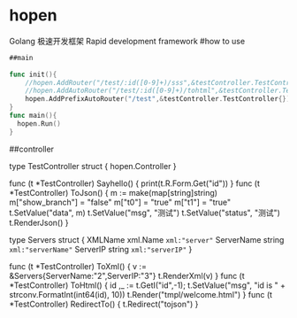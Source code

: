 # hopen
Golang 极速开发框架 Rapid development framework
#how to use

```Go
##main
 
func init(){  
	//hopen.AddRouter("/test/:id([0-9]+)/sss",&testController.TestController{},"get:tohtml");
	//hopen.AddAutoRouter("/test/:id([0-9]+)/tohtml",&testController.TestController{});
    hopen.AddPrefixAutoRouter("/test",&testController.TestController{});
}
func main(){
  hopen.Run()
}
```

##controller

type TestController struct {
	hopen.Controller
}

func (t *TestController) Sayhello() {
	print(t.R.Form.Get("id"))
}
func (t *TestController) ToJson() {
	m := make(map[string]string)
	m["show_branch"] = "false"
	m["t0"] = "true"
	m["t1"] = "true"
	t.SetValue("data", m)
	t.SetValue("msg", "测试")
	t.SetValue("status", "测试")
	t.RenderJson()
}

type Servers struct {
	XMLName    xml.Name `xml:"server"`
	ServerName string   `xml:"serverName"`
	ServerIP   string   `xml:"serverIP"`
}

func (t *TestController) ToXml() {
	v := &Servers{ServerName:"2",ServerIP:"3"}
	t.RenderXml(v)
}
func (t *TestController) ToHtml() {
	id ,_ := t.GetI("id",-1);
	t.SetValue("msg", "id is " + strconv.FormatInt(int64(id), 10))
	t.Render("tmpl/welcome.html")
}
func (t *TestController) RedirectTo() {
      t.Redirect("tojson")
}
